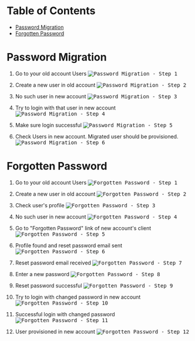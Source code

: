 Table of Contents
=================

- [Password Migration](#password-migration)
- [Forgotten Password](#forgotten-password)

Password Migration
==================

1. Go to your old account Users
<kbd>![Password Migration - Step 1](http://i66.tinypic.com/hsqp85.png)</kbd>

2. Create a new user in old account
<kbd>![Password Migration - Step 2](http://i68.tinypic.com/9lbx2h.png)</kbd>

3. No such user in new account
<kbd>![Password Migration - Step 3](http://i65.tinypic.com/1zbrqz9.png)</kbd>

4. Try to login with that user in new account
<kbd>![Password Migration - Step 4](http://i65.tinypic.com/2jg3wn4.png)</kbd>

5. Make sure login successful
<kbd>![Password Migration - Step 5](http://i67.tinypic.com/24b7ryo.png)</kbd>

6. Check Users in new account. Migrated user should be provisioned.
<kbd>![Password Migration - Step 6](http://i64.tinypic.com/bg4dd.png)</kbd>

Forgotten Password
==================
1. Go to your old account Users
<kbd>![Forgotten Password - Step 1](http://i66.tinypic.com/hsqp85.png)</kbd>

2. Create a new user in old account
<kbd>![Forgotten Password - Step 2](http://i65.tinypic.com/v45n46.png)</kbd>

3. Check user's profile
<kbd>![Forgotten Password - Step 3](http://i68.tinypic.com/29gfygx.png)</kbd>

4. No such user in new account
<kbd>![Forgotten Password - Step 4](http://i66.tinypic.com/1z5rok4.png)</kbd>

5. Go to "Forgotten Password" link of new account's client
<kbd>![Forgotten Password - Step 5](http://i66.tinypic.com/68cutu.png)</kbd>

6. Profile found and reset password email sent
<kbd>![Forgotten Password - Step 6](http://i68.tinypic.com/16c2mgl.png)</kbd>

7. Reset password email received
<kbd>![Forgotten Password - Step 7](http://i68.tinypic.com/104jec2.png)</kbd>

8. Enter a new password
<kbd>![Forgotten Password - Step 8](http://i64.tinypic.com/2iksbm.png)</kbd>

9. Reset password successful
<kbd>![Forgotten Password - Step 9](http://i64.tinypic.com/2psf75y.png)</kbd>

10. Try to login with changed password in new account
<kbd>![Forgotten Password - Step 10](http://i66.tinypic.com/2upelqx.png)</kbd>

11. Successful login with changed password
<kbd>![Forgotten Password - Step 11](http://i67.tinypic.com/308dqqb.jpg)</kbd>

12. User provisioned in new account
<kbd>![Forgotten Password - Step 12](http://i66.tinypic.com/33xc87o.png)</kbd>


